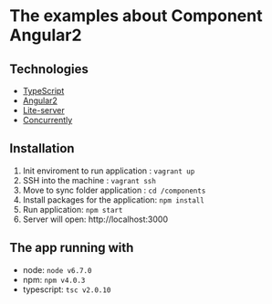 # The examples about Component Angular2

## Technologies
- [TypeScript](https://www.typescriptlang.org)
- [Angular2](https://angular.io/)
- [Lite-server](https://github.com/johnpapa/lite-server)
- [Concurrently](https://github.com/kimmobrunfeldt/concurrently)

## Installation
1. Init enviroment to run application : `vagrant up`
2. SSH into the machine : `vagrant ssh`
3. Move to sync folder application : `cd /components`
4. Install packages for the application: `npm install`
5. Run application: `npm start`
6. Server will open: http://localhost:3000

## The app running with
* node: `node v6.7.0`
* npm: `npm v4.0.3`
* typescript: `tsc v2.0.10`
